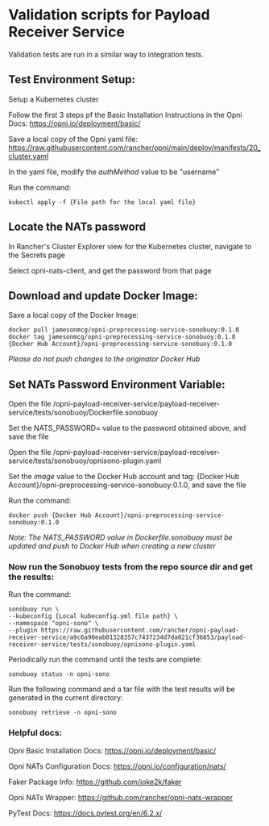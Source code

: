 # Validation scripts for Payload Receiver Service
Validation tests are run in a similar way to integration tests.

## Test Environment Setup:

Setup a Kubernetes cluster

Follow the first 3 steps pf the Basic Installation Instructions in the Opni Docs: https://opni.io/deployment/basic/

Save a local copy of the Opni yaml file: https://raw.githubusercontent.com/rancher/opni/main/deploy/manifests/20_cluster.yaml

In the yaml file, modify the *authMethod* value to be "username"

Run the command: 
```
kubectl apply -f {File path for the local yaml file}
```

## Locate the NATs password

In Rancher's Cluster Explorer view for the Kubernetes cluster, navigate to the Secrets page

Select opni-nats-client, and get the password from that page

## Download and update Docker Image:

Save a local copy of the Docker Image: 
```
docker pull jamesonmcg/opni-preprocessing-service-sonobuoy:0.1.0
docker tag jamesonmcg/opni-preprocessing-service-sonobuoy:0.1.0 {Docker Hub Account}/opni-preprocessing-service-sonobuoy:0.1.0
```

*Please do not push changes to the originator Docker Hub*

## Set NATs Password Environment Variable:

Open the file /opni-payload-receiver-service/payload-receiver-service/tests/sonobuoy/Dockerfile.sonobuoy

Set the NATS_PASSWORD= value to the password obtained above, and save the file

Open the file /opni-payload-receiver-service/payload-receiver-service/tests/sonobuoy/opnisono-plugin.yaml

Set the *image* value to the Docker Hub account and tag: {Docker Hub Account}/opni-preprocessing-service-sonobuoy:0.1.0, and save the file

Run the command:
```
docker push {Docker Hub Account}/opni-preprocessing-service-sonobuoy:0.1.0
```

*Note: The NATS_PASSWORD value in Dockerfile.sonobuoy must be updated and push to Docker Hub when creating a new cluster*

### Now run the Sonobuoy tests from the repo source dir and get the results:

Run the command: 
```
sonobuoy run \
--kubeconfig {Local kubeconfig.yml file path} \
--namespace "opni-sono" \
--plugin https://raw.githubusercontent.com/rancher/opni-payload-receiver-service/a9c6a90eab01328357c7437234d7da021cf36853/payload-receiver-service/tests/sonobuoy/opnisono-plugin.yaml
```

Periodically run the command until the tests are complete:
```
sonobuoy status -n opni-sono
```

Run the following command and a tar file with the test results will be generated in the current directory:
```
sonobuoy retrieve -n opni-sono
```

### Helpful docs:
Opni Basic Installation Docs: https://opni.io/deployment/basic/

Opni NATs Configuration Docs: https://opni.io/configuration/nats/

Faker Package Info: https://github.com/joke2k/faker

Opni NATs Wrapper: https://github.com/rancher/opni-nats-wrapper

PyTest Docs: https://docs.pytest.org/en/6.2.x/